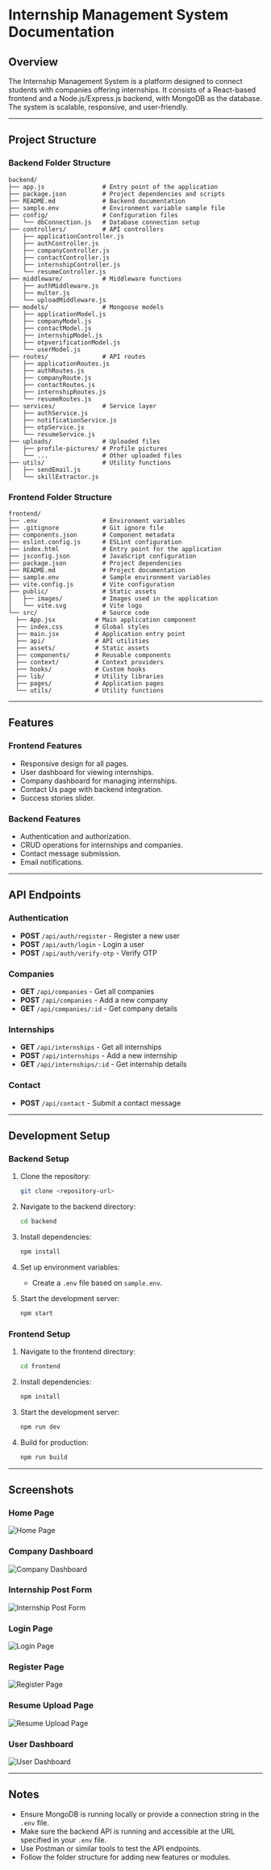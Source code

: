 # Internship Management System Documentation

## Overview
The Internship Management System is a platform designed to connect students with companies offering internships. It consists of a React-based frontend and a Node.js/Express.js backend, with MongoDB as the database. The system is scalable, responsive, and user-friendly.

---

## Project Structure

### **Backend Folder Structure**

```
backend/
├── app.js                # Entry point of the application
├── package.json          # Project dependencies and scripts
├── README.md             # Backend documentation
├── sample.env            # Environment variable sample file
├── config/               # Configuration files
│   └── dbConnection.js   # Database connection setup
├── controllers/          # API controllers
│   ├── applicationController.js
│   ├── authController.js
│   ├── companyController.js
│   ├── contactController.js
│   ├── internshipController.js
│   └── resumeController.js
├── middleware/           # Middleware functions
│   ├── authMiddleware.js
│   ├── multer.js
│   └── uploadMiddleware.js
├── models/               # Mongoose models
│   ├── applicationModel.js
│   ├── companyModel.js
│   ├── contactModel.js
│   ├── internshipModel.js
│   ├── otpverificationModel.js
│   └── userModel.js
├── routes/               # API routes
│   ├── applicationRoutes.js
│   ├── authRoutes.js
│   ├── companyRoute.js
│   ├── contactRoutes.js
│   ├── internshipRoutes.js
│   └── resumeRoutes.js
├── services/             # Service layer
│   ├── authService.js
│   ├── notificationService.js
│   ├── otpService.js
│   └── resumeService.js
├── uploads/              # Uploaded files
│   ├── profile-pictures/ # Profile pictures
│   └── ...               # Other uploaded files
├── utils/                # Utility functions
│   ├── sendEmail.js
│   └── skillExtractor.js
```

### **Frontend Folder Structure**

```
frontend/
├── .env                  # Environment variables
├── .gitignore            # Git ignore file
├── components.json       # Component metadata
├── eslint.config.js      # ESLint configuration
├── index.html            # Entry point for the application
├── jsconfig.json         # JavaScript configuration
├── package.json          # Project dependencies
├── README.md             # Project documentation
├── sample.env            # Sample environment variables
├── vite.config.js        # Vite configuration
├── public/               # Static assets
│   ├── images/           # Images used in the application
│   └── vite.svg          # Vite logo
└── src/                  # Source code
  ├── App.jsx           # Main application component
  ├── index.css         # Global styles
  ├── main.jsx          # Application entry point
  ├── api/              # API utilities
  ├── assets/           # Static assets
  ├── components/       # Reusable components
  ├── context/          # Context providers
  ├── hooks/            # Custom hooks
  ├── lib/              # Utility libraries
  ├── pages/            # Application pages
  └── utils/            # Utility functions
```

---

## Features

### **Frontend Features**
- Responsive design for all pages.
- User dashboard for viewing internships.
- Company dashboard for managing internships.
- Contact Us page with backend integration.
- Success stories slider.

### **Backend Features**
- Authentication and authorization.
- CRUD operations for internships and companies.
- Contact message submission.
- Email notifications.

---

## API Endpoints

### Authentication
- **POST** `/api/auth/register` - Register a new user
- **POST** `/api/auth/login` - Login a user
- **POST** `/api/auth/verify-otp` - Verify OTP

### Companies
- **GET** `/api/companies` - Get all companies
- **POST** `/api/companies` - Add a new company
- **GET** `/api/companies/:id` - Get company details

### Internships
- **GET** `/api/internships` - Get all internships
- **POST** `/api/internships` - Add a new internship
- **GET** `/api/internships/:id` - Get internship details

### Contact
- **POST** `/api/contact` - Submit a contact message

---

## Development Setup

### **Backend Setup**

1. Clone the repository:
   ```bash
   git clone <repository-url>
   ```

2. Navigate to the backend directory:
   ```bash
   cd backend
   ```

3. Install dependencies:
   ```bash
   npm install
   ```

4. Set up environment variables:
   - Create a `.env` file based on `sample.env`.

5. Start the development server:
   ```bash
   npm start
   ```

### **Frontend Setup**

1. Navigate to the frontend directory:
   ```bash
   cd frontend
   ```

2. Install dependencies:
   ```bash
   npm install
   ```

3. Start the development server:
   ```bash
   npm run dev
   ```

4. Build for production:
   ```bash
   npm run build
   ```

---

## Screenshots

### **Home Page**
![Home Page](frontend/screenShots/Home%20Page.png)

### **Company Dashboard**
![Company Dashboard](frontend/screenShots/Compay%20Dashboard.png)

### **Internship Post Form**
![Internship Post Form](frontend/screenShots/Intersghip%20Post%20Form.png)

### **Login Page**
![Login Page](frontend/screenShots/Login%20Page.png)

### **Register Page**
![Register Page](frontend/screenShots/Register%20Page.png)

### **Resume Upload Page**
![Resume Upload Page](frontend/screenShots/Resume%20Upload%20Page.png)

### **User Dashboard**
![User Dashboard](frontend/screenShots/User%20dashboard.png)

---

## Notes
- Ensure MongoDB is running locally or provide a connection string in the `.env` file.
- Make sure the backend API is running and accessible at the URL specified in your `.env` file.
- Use Postman or similar tools to test the API endpoints.
- Follow the folder structure for adding new features or modules.